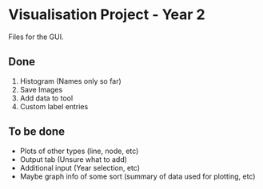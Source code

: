# Visualisation Project - Year 2

Files for the GUI. 

## Done
1. Histogram (Names only so far)
2. Save Images
3. Add data to tool
4. Custom label entries


## To be done
* Plots of other types (line, node, etc)
* Output tab (Unsure what to add)
* Additional input (Year selection, etc)
* Maybe graph info of some sort (summary of data used for plotting, etc)

